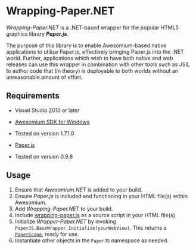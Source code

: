 Wrapping-Paper.NET
==================

*Wrapping-Paper.NET* is a .NET-based wrapper for the popular HTML5 graphics library ***Paper.js***. 

The purpose of this library is to enable Awesomium-based native applications to utilize Paper.js, 
effectively bringing Paper.js into the .NET world. Further, applications which wish to have both native 
and web releases can use this wrapper in combination with other tools such as JSIL to author code that
(in theory) is deployable to both worlds without an unreasonable amount of effort.

Requirements
------------

 * Visual Studio 2010 or later

 * [Awesomium SDK for Windows](http://awesomium.com/)
  * Tested on version 1.7.1.0

 * [Paper.js](http://paperjs.org/)
  * Tested on version 0.9.8

Usage
-----
 1. Ensure that *Awesomium.NET* is added to your build.
 2. Ensure *Paper.js* is included and functioning in your HTML file(s) within Awesomium.
 3. Add *Wrapping-Paper.NET* to your build.
 4. Include [wrapping-paper.js](https://github.com/duckmaestro/wrapping-paper.net/blob/master/source/Wrapping-Paper.NET/wrapping-paper.js) 
    as a source script in your HTML file(s).
 5. Initialize *Wrapper-Paper.NET* by invoking `PaperJS.BaseWrapper.Initialize(yourWebView)`.
    This returns a [`PaperScope`](http://paperjs.org/reference/paperscope/), ready for use.
 6. Instantiate other objects in the `PaperJS` namespace as needed.
